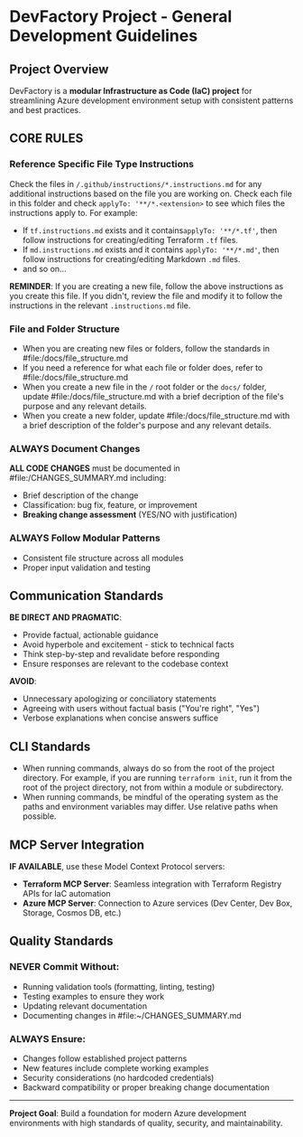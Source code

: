 # DevFactory Project - General Development Guidelines

## Project Overview

DevFactory is a **modular Infrastructure as Code (IaC) project** for streamlining Azure development environment setup with consistent patterns and best practices.

## **CORE RULES**

### Reference Specific File Type Instructions
Check the files in `/.github/instructions/*.instructions.md` for any additional instructions based on the file you are working on. Check each file in this folder and check `applyTo: '**/*.<extension>` to see which files the instructions apply to. For example:
- If `tf.instructions.md` exists and it contains`applyTo: '**/*.tf'`, then follow instructions for creating/editing Terraform `.tf` files.
- If `md.instructions.md` exists and it contains `applyTo: '**/*.md'`, then follow instructions for creating/editing Markdown `.md` files.
- and so on...

**REMINDER**: If you are creating a new file, follow the above instructions as you create this file. If you didn't, review the file and modify it to follow the instructions in the relevant `.instructions.md` file.


### File and Folder Structure
- When you are creating new files or folders, follow the standards in #file:/docs/file_structure.md
- If you need a reference for what each file or folder does, refer to #file:/docs/file_structure.md
- When you create a new file in the `/` root folder or the `docs/` folder, update #file:/docs/file_structure.md with a brief decription of the file's purpose and any relevant details.
- When you create a new folder, update #file:/docs/file_structure.md with a brief description of the folder's purpose and any relevant details.

### **ALWAYS** Document Changes
**ALL CODE CHANGES** must be documented in #file:/CHANGES_SUMMARY.md including:
- Brief description of the change
- Classification: bug fix, feature, or improvement  
- **Breaking change assessment** (YES/NO with justification)

### **ALWAYS** Follow Modular Patterns
- Consistent file structure across all modules
- Proper input validation and testing

## Communication Standards

**BE DIRECT AND PRAGMATIC**:
- Provide factual, actionable guidance
- Avoid hyperbole and excitement - stick to technical facts
- Think step-by-step and revalidate before responding
- Ensure responses are relevant to the codebase context

**AVOID**:
- Unnecessary apologizing or conciliatory statements
- Agreeing with users without factual basis ("You're right", "Yes")
- Verbose explanations when concise answers suffice

## CLI Standards

- When running commands, always do so from the root of the project directory. For example, if you are running `terraform init`, run it from the root of the project directory, not from within a module or subdirectory.
- When running commands, be mindful of the operating system as the paths and environment variables may differ. Use relative paths when possible.

## MCP Server Integration

**IF AVAILABLE**, use these Model Context Protocol servers:

- **Terraform MCP Server**: Seamless integration with Terraform Registry APIs for IaC automation
- **Azure MCP Server**: Connection to Azure services (Dev Center, Dev Box, Storage, Cosmos DB, etc.)

## Quality Standards

### **NEVER** Commit Without:
- Running validation tools (formatting, linting, testing)
- Testing examples to ensure they work  
- Updating relevant documentation
- Documenting changes in #file:~/CHANGES_SUMMARY.md

### **ALWAYS** Ensure:
- Changes follow established project patterns
- New features include complete working examples
- Security considerations (no hardcoded credentials)
- Backward compatibility or proper breaking change documentation

---

**Project Goal**: Build a foundation for modern Azure development environments with high standards of quality, security, and maintainability.
